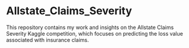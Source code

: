 # Allstate_Claims_Severity
This repository contains my work and insights on the Allstate Claims Severity Kaggle competition, which focuses on predicting the loss value associated with insurance claims.
